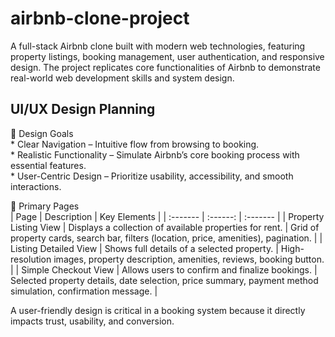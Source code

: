 # airbnb-clone-project

A full-stack Airbnb clone built with modern web technologies, featuring property listings, booking management, user authentication, and responsive design. The project replicates core functionalities of Airbnb to demonstrate real-world web development skills and system design.

<h2>UI/UX Design Planning</h2>
🎯 Design Goals <br>
* Clear Navigation – Intuitive flow from browsing to booking. <br>
* Realistic Functionality – Simulate Airbnb’s core booking process with essential features. <br>
* User-Centric Design – Prioritize usability, accessibility, and smooth interactions. <br>

📄 Primary Pages <br>
| Page	| Description	| Key Elements |
| :------- | :------: | :------- |
| Property Listing View |	Displays a collection of available properties for rent.	| Grid of property cards, search bar, filters (location, price, amenities), pagination. |
| Listing Detailed View |	Shows full details of a selected property. | High-resolution images, property description, amenities, reviews, booking button. |
| Simple Checkout View |	Allows users to confirm and finalize bookings. | Selected property details, date selection, price summary, payment method simulation, confirmation message. |

A user-friendly design is critical in a booking system because it directly impacts trust, usability, and conversion.
